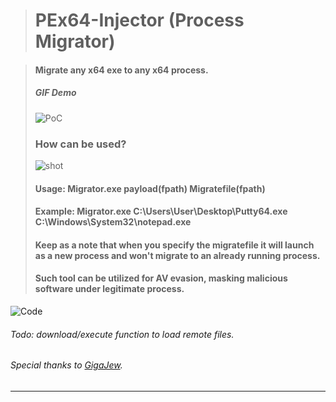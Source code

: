 > # PEx64-Injector (Process Migrator)

> #### Migrate any x64 exe to any x64 process.
> ##### GIF Demo
> ![PoC](https://i.imgur.com/gILIbbd.gif)
> ### How can be used?
> ![shot](https://i.imgur.com/0EGhY2r.png)
> #### Usage: Migrator.exe payload(fpath) Migratefile(fpath)
> #### Example: Migrator.exe C:\Users\User\Desktop\Putty64.exe C:\Windows\System32\notepad.exe
> #### Keep as a note that when you specify the migratefile it will launch as a new process and won't migrate to an already running process.
> #### Such tool can be utilized for AV evasion, masking malicious software under legitimate process.
![Code](https://i.imgur.com/OTyHK8b.png)

###### Todo: download/execute function to load remote files.
###### Special thanks to [GigaJew](https://github.com/gigajew/).
______________________
